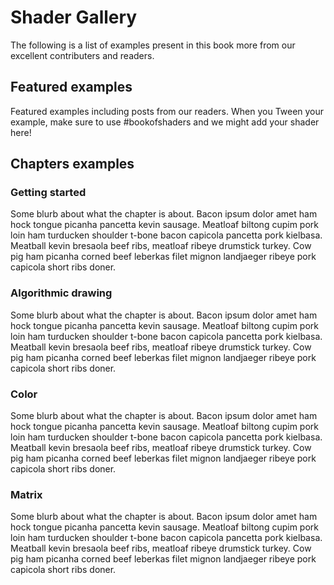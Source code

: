 # Shader Gallery

The following is a list of examples present in this book more from our excellent contributers and readers.

## Featured examples
<a id="featured-examples" />

Featured examples including posts from our readers. When you Tween your example, make sure to use #bookofshaders and we might add your shader here!

<div id="featured-examples-examples"></div>
<script type="text/javascript">gallery.createExampleList("featured-examples")</script>

## Chapters examples
### Getting started
<a id="getting-started" />

Some blurb about what the chapter is about. Bacon ipsum dolor amet ham hock tongue picanha pancetta kevin sausage. Meatloaf biltong cupim pork loin ham turducken shoulder t-bone bacon capicola pancetta pork kielbasa. Meatball kevin bresaola beef ribs, meatloaf ribeye drumstick turkey. Cow pig ham picanha corned beef leberkas filet mignon landjaeger ribeye pork capicola short ribs doner.

<div id="getting-started-examples"></div>
<script type="text/javascript">gallery.createExampleList("getting-started")</script>

### Algorithmic drawing
<a id="algorithmic-drawing" />

Some blurb about what the chapter is about. Bacon ipsum dolor amet ham hock tongue picanha pancetta kevin sausage. Meatloaf biltong cupim pork loin ham turducken shoulder t-bone bacon capicola pancetta pork kielbasa. Meatball kevin bresaola beef ribs, meatloaf ribeye drumstick turkey. Cow pig ham picanha corned beef leberkas filet mignon landjaeger ribeye pork capicola short ribs doner.

<div id="algorithmic-drawing-examples"></div>
<script type="text/javascript">gallery.createExampleList("algorithmic-drawing")</script>

### Color
<a id="color" />

Some blurb about what the chapter is about. Bacon ipsum dolor amet ham hock tongue picanha pancetta kevin sausage. Meatloaf biltong cupim pork loin ham turducken shoulder t-bone bacon capicola pancetta pork kielbasa. Meatball kevin bresaola beef ribs, meatloaf ribeye drumstick turkey. Cow pig ham picanha corned beef leberkas filet mignon landjaeger ribeye pork capicola short ribs doner.

<div id="color-examples"></div>
<script type="text/javascript">gallery.createExampleList("color")</script>

### Matrix
<a id="matrix" />

Some blurb about what the chapter is about. Bacon ipsum dolor amet ham hock tongue picanha pancetta kevin sausage. Meatloaf biltong cupim pork loin ham turducken shoulder t-bone bacon capicola pancetta pork kielbasa. Meatball kevin bresaola beef ribs, meatloaf ribeye drumstick turkey. Cow pig ham picanha corned beef leberkas filet mignon landjaeger ribeye pork capicola short ribs doner.

<div id="matrix-examples"></div>
<script type="text/javascript">gallery.createExampleList("matrix", 1)</script>

